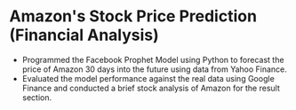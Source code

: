 # Amazon's Stock Price Prediction (Financial Analysis)

- Programmed the Facebook Prophet Model using Python to forecast the price of Amazon 30 days into the future using data from Yahoo Finance. 
- Evaluated the model performance against the real data using Google Finance and conducted a brief stock analysis of Amazon for the result section. 
